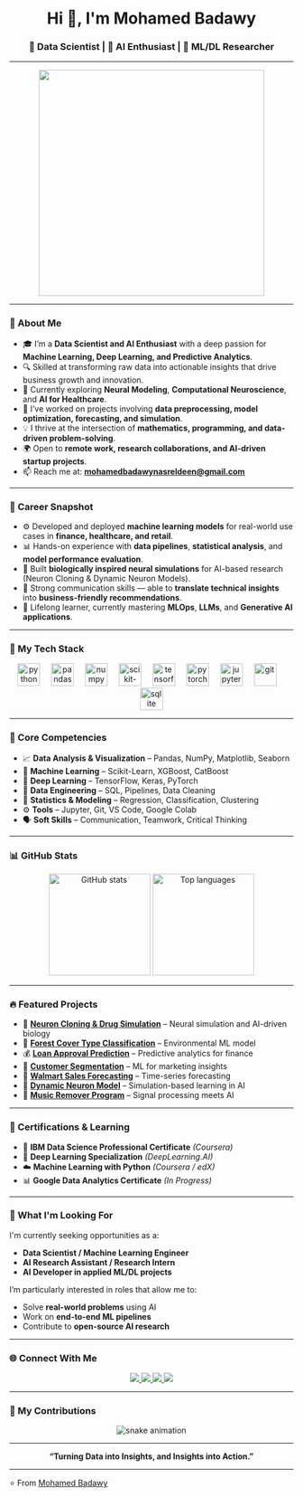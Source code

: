 <h1 align="center">Hi 👋, I'm Mohamed Badawy</h1>
<h3 align="center">🚀 Data Scientist | 🤖 AI Enthusiast | 🧠 ML/DL Researcher</h3>

---

<p align="center">
  <img src="https://media.giphy.com/media/qgQUggAC3Pfv687qPC/giphy.gif" width="400"/>
</p>

---

### 🌟 About Me
- 🎓 I’m a **Data Scientist and AI Enthusiast** with a deep passion for **Machine Learning, Deep Learning, and Predictive Analytics**.  
- 🔍 Skilled at transforming raw data into actionable insights that drive business growth and innovation.  
- 🔬 Currently exploring **Neural Modeling**, **Computational Neuroscience**, and **AI for Healthcare**.  
- 💼 I’ve worked on projects involving **data preprocessing, model optimization, forecasting, and simulation**.  
- 💡 I thrive at the intersection of **mathematics, programming, and data-driven problem-solving**.  
- 🌍 Open to **remote work, research collaborations, and AI-driven startup projects**.  
- 📫 Reach me at: **mohamedbadawynasreldeen@gmail.com**

---

### 🎯 Career Snapshot
- ⚙️ Developed and deployed **machine learning models** for real-world use cases in **finance, healthcare, and retail**.  
- 📊 Hands-on experience with **data pipelines**, **statistical analysis**, and **model performance evaluation**.  
- 🧬 Built **biologically inspired neural simulations** for AI-based research (Neuron Cloning & Dynamic Neuron Models).  
- 💬 Strong communication skills — able to **translate technical insights** into **business-friendly recommendations**.  
- 🌱 Lifelong learner, currently mastering **MLOps**, **LLMs**, and **Generative AI applications**.  

---

### 🧠 My Tech Stack
<div align="center">
  <img src="https://cdn.jsdelivr.net/gh/devicons/devicon/icons/python/python-original.svg" height="40" alt="python" />
  <img width="12" />
  <img src="https://cdn.jsdelivr.net/gh/devicons/devicon/icons/pandas/pandas-original.svg" height="40" alt="pandas" />
  <img width="12" />
  <img src="https://cdn.jsdelivr.net/gh/devicons/devicon/icons/numpy/numpy-original.svg" height="40" alt="numpy" />
  <img width="12" />
  <img src="https://cdn.jsdelivr.net/gh/devicons/devicon/icons/scikitlearn/scikitlearn-original.svg" height="40" alt="scikit-learn" />
  <img width="12" />
  <img src="https://cdn.jsdelivr.net/gh/devicons/devicon/icons/tensorflow/tensorflow-original.svg" height="40" alt="tensorflow" />
  <img width="12" />
  <img src="https://cdn.jsdelivr.net/gh/devicons/devicon/icons/pytorch/pytorch-original.svg" height="40" alt="pytorch" />
  <img width="12" />
  <img src="https://cdn.jsdelivr.net/gh/devicons/devicon/icons/jupyter/jupyter-original.svg" height="40" alt="jupyter" />
  <img width="12" />
  <img src="https://cdn.jsdelivr.net/gh/devicons/devicon/icons/git/git-original.svg" height="40" alt="git" />
  <img width="12" />
  <img src="https://cdn.jsdelivr.net/gh/devicons/devicon/icons/sqlite/sqlite-original.svg" height="40" alt="sqlite" />
</div>

---

### 🧾 Core Competencies
- 📈 **Data Analysis & Visualization** – Pandas, NumPy, Matplotlib, Seaborn  
- 🧠 **Machine Learning** – Scikit-Learn, XGBoost, CatBoost  
- 🔬 **Deep Learning** – TensorFlow, Keras, PyTorch  
- 🧩 **Data Engineering** – SQL, Pipelines, Data Cleaning  
- 🧮 **Statistics & Modeling** – Regression, Classification, Clustering  
- ⚙️ **Tools** – Jupyter, Git, VS Code, Google Colab  
- 🗣 **Soft Skills** – Communication, Teamwork, Critical Thinking  

---

### 📊 GitHub Stats
<div align="center">
  <img src="https://github-readme-stats.vercel.app/api?username=mohamedbadawy19&show_icons=true&theme=radical&hide_border=false" height="180" alt="GitHub stats" />
  <img src="https://github-readme-stats.vercel.app/api/top-langs/?username=mohamedbadawy19&layout=compact&theme=radical&hide_border=false" height="180" alt="Top languages" />
</div>

---

### 🔥 Featured Projects
- 🧬 [**Neuron Cloning & Drug Simulation**](https://github.com/mohamedbadawy19/Neuron-Cloning-and-Drug-Simulation) – Neural simulation and AI-driven biology  
- 🌳 [**Forest Cover Type Classification**](https://github.com/mohamedbadawy19/Forest-Cover-Type-Classification) – Environmental ML model  
- 💰 [**Loan Approval Prediction**](https://github.com/mohamedbadawy19/Loan-Approval-Prediction) – Predictive analytics for finance  
- 🛒 [**Customer Segmentation**](https://github.com/mohamedbadawy19/Customer-Segmentation) – ML for marketing insights  
- 🧾 [**Walmart Sales Forecasting**](https://github.com/mohamedbadawy19/Walmart-Sales-Forecasting) – Time-series forecasting  
- 🧠 [**Dynamic Neuron Model**](https://github.com/mohamedbadawy19/Dynamic-Neuron-Model-Project) – Simulation-based learning in AI  
- 🎵 [**Music Remover Program**](https://github.com/mohamedbadawy19/Music-Remover-Program) – Signal processing meets AI  

---

### 📜 Certifications & Learning
- 🧩 **IBM Data Science Professional Certificate** *(Coursera)*  
- 🧠 **Deep Learning Specialization** *(DeepLearning.AI)*  
- ☁️ **Machine Learning with Python** *(Coursera / edX)*  
- 📊 **Google Data Analytics Certificate** *(In Progress)*  

---

### 💼 What I'm Looking For
I'm currently seeking opportunities as a:
- **Data Scientist / Machine Learning Engineer**
- **AI Research Assistant / Research Intern**
- **AI Developer in applied ML/DL projects**

I’m particularly interested in roles that allow me to:
- Solve **real-world problems** using AI  
- Work on **end-to-end ML pipelines**  
- Contribute to **open-source AI research**

---

### 🌐 Connect With Me
<div align="center">
  <a href="mailto:mohamedbadawynasreldeen@gmail.com">
    <img src="https://img.shields.io/badge/Gmail-D14836?style=for-the-badge&logo=gmail&logoColor=white" />
  </a>
  <a href="https://www.linkedin.com/in/mohamed-badawy-nasr/">
    <img src="https://img.shields.io/badge/LinkedIn-0077B5?style=for-the-badge&logo=linkedin&logoColor=white" />
  </a>
  <a href="https://www.kaggle.com/mohamedbadawy19">
    <img src="https://img.shields.io/badge/Kaggle-20BEFF?style=for-the-badge&logo=kaggle&logoColor=white" />
  </a>
  <a href="https://github.com/mohamedbadawy19">
    <img src="https://img.shields.io/badge/GitHub-000000?style=for-the-badge&logo=github&logoColor=white" />
  </a>
</div>

---

### 🐍 My Contributions
<p align="center">
  <img src="https://raw.githubusercontent.com/mohamedbadawy19/mohamedbadawy19/output/snake.svg" alt="snake animation" />
</p>

---

<p align="center">
  <b>“Turning Data into Insights, and Insights into Action.”</b>  
</p>

---

⭐️ From [Mohamed Badawy](https://github.com/mohamedbadawy19)
